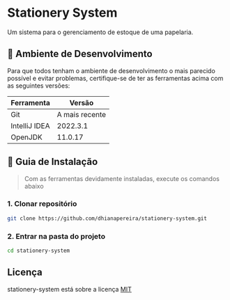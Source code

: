 # Stationery System
Um sistema para o gerenciamento de estoque de uma papelaria.

## :wrench: Ambiente de Desenvolvimento
Para que todos tenham o ambiente de desenvolvimento o mais parecido possível e evitar problemas, certifique-se de ter as ferramentas acima com as seguintes versões:

| Ferramenta | Versão |
| --- | --- |
| Git | A mais recente |
| IntelliJ IDEA | 2022.3.1 |
| OpenJDK | 11.0.17 |


## :compass: Guia de Instalação
> Com as ferramentas devidamente instaladas, execute os comandos abaixo

### **1. Clonar repositório**
```bash
git clone https://github.com/dhianapereira/stationery-system.git
```

### **2. Entrar na pasta do projeto**
```bash
cd stationery-system
```

## Licença
stationery-system está sobre a licença [MIT](LICENSE)